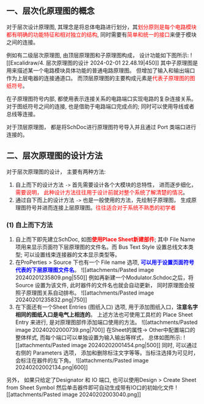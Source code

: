 ## 一、层次化原理图的概念
对于层次设计原理图, 其理念是将总体电路进行划分，其<mark style="background: transparent; color: red">划分原则是每个电路模块都有明确的功能特征和相对独立的结构</mark>, 同时需要有<mark style="background: transparent; color: red">简单和统一的接口</mark>来便于模块之间的连接。

例如有二级层次原理图,  由顶层原理图和子原理图构成， 设计功能如下图所示: 
![[Excalidraw/4. 层次原理图的设计 2024-02-01 22.48.19|450]]
其中子原理图是用来描述某一个电路模块具体功能的普通电路原理图。 但增加了输入和输出端口作为上层电器的连接通道口。
而顶层原理图的主要构成元素是<mark style="background: transparent; color: red">代表子原理图的图纸符号</mark>。

在子原理图符号内部,  都使用表示连接关系的电路端口实现电路的复杂连接关系。 
对于图纸符号之间的连接, 也是借助于电路端口完成点的; 同时可以使用导线或者总线等连接。 

对于顶层原理图， 都是将SchDoc进行原理图符号导入并且通过 Port 类端口进行连接的。

## 二、层次原理图的设计方法
对于层次原理图的设计， 主要有两种方法: 
1. 自上而下的设计方法  `->`  首先需要设计各个大模块的总特性， 进而逐步细化，<mark style="background: transparent; color: red">需要说明， 此种设计方法往往用于设计前就对整个系统了解清楚的情况</mark>。 
2. 通过自下而上的设计方法 `->` 也是一般使用的方法，先绘制子原理图， 生成原理图符号并进而连接上层原理图。<mark style="background: transparent; color: red">往往适合对于系统不熟悉的初学者</mark>

### (1) 自上而下方法
1. 自上而下即先建立SchDoc, 如图<b><mark style="background: transparent; color: red">使用Place Sheet新建部件</mark></b>; 其中  File Name 项用来显示页面符下层原理图的文件名。而 Bus Text Style 设置总线文本类型; 可以设置线束连接器的文本显示类型等。
2. 在ProPerties > Source 下也有一个 File name 选项, <b><mark style="background: transparent; color: blue">可以用于设置页面符号代表的下层原理图文件名</mark></b>。
![[attachments/Pasted image 20240201235809.png|550]]
例如再新建一个Modulator.Schdoc之后，将Source 设置为该文件, 此时器件的文件名也就会自动更新， 同时原理图会按照子原理图关系自动排布。
![[attachments/Pasted image 20240201235832.png|750]]
3. 在下面还有一个Sheet Entries (图纸入口) 选项, 用于添加图纸入口，**注意名字相同的图纸入口是电气上相连的**。 
上述方法也可使用工具栏的 Place Sheet Entry 来进行, 是对原理图部件添加端口使用的方法。 
![[attachments/Pasted image 20240202000739.png|700]]
在Sheet的属性-> Other中配置端口的整体样式, 而每个端口可以单独设置为输入输出等样式， 总体如图所示: 
![[attachments/Pasted image 20240202001454.png|500]]
同时, 可以通过右侧的 Parameters 选项， 添加和删除标注文字等等。当标注选择为可见时， 会标注在器件的左下角。
![[attachments/Pasted image 20240202002134.png|600]]


另外， 如果只给定了Designator 和 IO 端口, 也可以使用Design > Create Sheet from Sheet Symbol 然后单击器件即可自动生成带有IO口的初始化文件
![[attachments/Pasted image 20240202003040.png]]